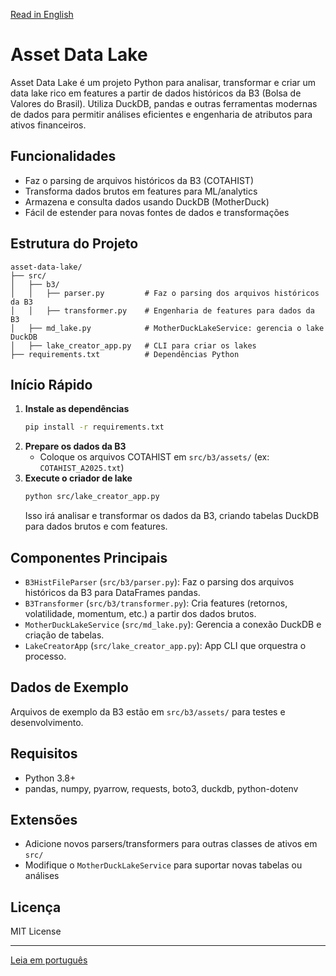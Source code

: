 [Read in English](README.md)

# Asset Data Lake

Asset Data Lake é um projeto Python para analisar, transformar e criar um data lake rico em features a partir de dados
históricos da B3 (Bolsa de Valores do Brasil). Utiliza DuckDB, pandas e outras ferramentas modernas de dados para
permitir análises eficientes e engenharia de atributos para ativos financeiros.

## Funcionalidades

- Faz o parsing de arquivos históricos da B3 (COTAHIST)
- Transforma dados brutos em features para ML/analytics
- Armazena e consulta dados usando DuckDB (MotherDuck)
- Fácil de estender para novas fontes de dados e transformações

## Estrutura do Projeto

```
asset-data-lake/
├── src/
│   ├── b3/
│   │   ├── parser.py         # Faz o parsing dos arquivos históricos da B3
│   │   ├── transformer.py    # Engenharia de features para dados da B3
│   ├── md_lake.py            # MotherDuckLakeService: gerencia o lake DuckDB
│   ├── lake_creator_app.py   # CLI para criar os lakes
├── requirements.txt          # Dependências Python
```

## Início Rápido

1. **Instale as dependências**
   ```bash
   pip install -r requirements.txt
   ```
2. **Prepare os dados da B3**
    - Coloque os arquivos COTAHIST em `src/b3/assets/` (ex: `COTAHIST_A2025.txt`)
3. **Execute o criador de lake**
   ```bash
   python src/lake_creator_app.py
   ```
   Isso irá analisar e transformar os dados da B3, criando tabelas DuckDB para dados brutos e com features.

## Componentes Principais

- `B3HistFileParser` (`src/b3/parser.py`): Faz o parsing dos arquivos históricos da B3 para DataFrames pandas.
- `B3Transformer` (`src/b3/transformer.py`): Cria features (retornos, volatilidade, momentum, etc.) a partir dos dados
  brutos.
- `MotherDuckLakeService` (`src/md_lake.py`): Gerencia a conexão DuckDB e criação de tabelas.
- `LakeCreatorApp` (`src/lake_creator_app.py`): App CLI que orquestra o processo.

## Dados de Exemplo

Arquivos de exemplo da B3 estão em `src/b3/assets/` para testes e desenvolvimento.

## Requisitos

- Python 3.8+
- pandas, numpy, pyarrow, requests, boto3, duckdb, python-dotenv

## Extensões

- Adicione novos parsers/transformers para outras classes de ativos em `src/`
- Modifique o `MotherDuckLakeService` para suportar novas tabelas ou análises

## Licença

MIT License

---
[Leia em português](README.pt-br.md)
